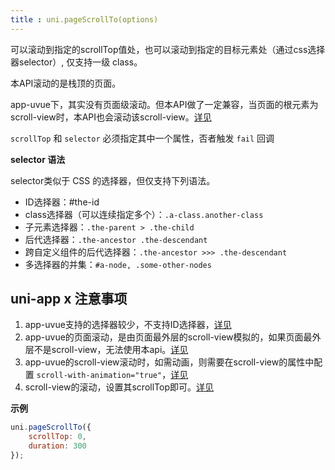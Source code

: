 ```yaml
---
title : uni.pageScrollTo(options)
---
```


<!-- ## uni.pageScrollTo(options) @pagescrollto -->

<!-- UTSAPIJSON.pageScrollTo.name -->

<!-- UTSAPIJSON.pageScrollTo.description -->

可以滚动到指定的scrollTop值处，也可以滚动到指定的目标元素处（通过css选择器selector）, 仅支持一级 class。

本API滚动的是栈顶的页面。

app-uvue下，其实没有页面级滚动。但本API做了一定兼容，当页面的根元素为scroll-view时，本API也会滚动该scroll-view。[详见](../css/README.md#pagescroll)

<!-- UTSAPIJSON.pageScrollTo.compatibility -->

<!-- UTSAPIJSON.pageScrollTo.param -->

`scrollTop` 和 `selector` 必须指定其中一个属性，否者触发 `fail` 回调

<!-- UTSAPIJSON.pageScrollTo.returnValue -->

<!-- UTSAPIJSON.pageScrollTo.example -->

<!-- UTSAPIJSON.pageScrollTo.tutorial -->

**selector 语法**

selector类似于 CSS 的选择器，但仅支持下列语法。

- ID选择器：#the-id
- class选择器（可以连续指定多个）：`.a-class.another-class`
- 子元素选择器：`.the-parent > .the-child`
- 后代选择器：`.the-ancestor .the-descendant`
- 跨自定义组件的后代选择器：`.the-ancestor >>> .the-descendant`
- 多选择器的并集：`#a-node, .some-other-nodes`

## uni-app x 注意事项

1. app-uvue支持的选择器较少，不支持ID选择器，[详见](../css/common/selector.md)
2. app-uvue的页面滚动，是由页面最外层的scroll-view模拟的，如果页面最外层不是scroll-view，无法使用本api。[详见](../css/README.md#pagescroll)
3. app-uvue的scroll-view滚动时，如需动画，则需要在scroll-view的属性中配置 `scroll-with-animation="true"`，[详见](../component/scroll-view.md)
4. scroll-view的滚动，设置其scrollTop即可。[详见](../component/scroll-view.md)

**示例**

```javascript
uni.pageScrollTo({
	scrollTop: 0,
	duration: 300
});
```

<!-- UTSAPIJSON.general_type.name -->

<!-- UTSAPIJSON.general_type.param -->
